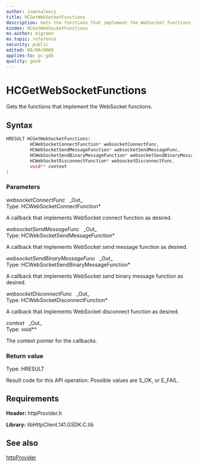 ```yaml
---
author: joannaleecy
title: HCGetWebSocketFunctions
description: Gets the functions that implement the WebSocket functions.
kindex: HCGetWebSocketFunctions
ms.author: migreen
ms.topic: reference
security: public
edited: 00/00/0000
applies-to: pc-gdk
quality: good
---
```


# HCGetWebSocketFunctions  

Gets the functions that implement the WebSocket functions.  

## Syntax  
  
```cpp
HRESULT HCGetWebSocketFunctions(  
         HCWebSocketConnectFunction* websocketConnectFunc,  
         HCWebSocketSendMessageFunction* websocketSendMessageFunc,  
         HCWebSocketSendBinaryMessageFunction* websocketSendBinaryMessageFunc,  
         HCWebSocketDisconnectFunction* websocketDisconnectFunc,  
         void** context  
)  
```  
  
### Parameters  
  
*websocketConnectFunc* &nbsp;&nbsp;\_Out\_  
Type: HCWebSocketConnectFunction*  
  
A callback that implements WebSocket connect function as desired.  
  
*websocketSendMessageFunc* &nbsp;&nbsp;\_Out\_  
Type: HCWebSocketSendMessageFunction*  
  
A callback that implements WebSocket send message function as desired.  
  
*websocketSendBinaryMessageFunc* &nbsp;&nbsp;\_Out\_  
Type: HCWebSocketSendBinaryMessageFunction*  
  
A callback that implements WebSocket send binary message function as desired.  
  
*websocketDisconnectFunc* &nbsp;&nbsp;\_Out\_  
Type: HCWebSocketDisconnectFunction*  
  
A callback that implements WebSocket disconnect function as desired.  
  
*context* &nbsp;&nbsp;\_Out\_  
Type: void**  
  
The context pointer for the callbacks.  
  
  
### Return value  
Type: HRESULT
  
Result code for this API operation. Possible values are S_OK, or E_FAIL.
  
## Requirements  
  
**Header:** httpProvider.h
  
**Library:** libHttpClient.141.GSDK.C.lib
  
## See also  
[httpProvider](../httpprovider_members.md)  
  
  